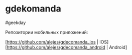 # gdekomanda
#geekday

Репозитории мобильных приложений:

[https://github.com/alejes/gdecomanda_ios | IOS]
[https://github.com/alejes/gdecomanda_android | Android]
